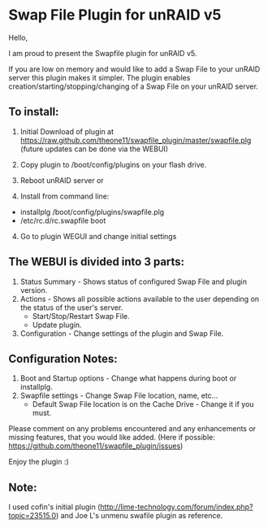 Swap File Plugin for unRAID v5
=============================

Hello,

I am proud to present the Swapfile plugin for unRAID v5.

If you are low on memory and would like to add a Swap File to your unRAID server this plugin makes it simpler.
The plugin enables creation/starting/stopping/changing of a Swap File on your unRAID server.

To install:
-----------
1. Initial Download of plugin at https://raw.github.com/theone11/swapfile_plugin/master/swapfile.plg (future updates can be done via the WEBUI)
2. Copy plugin to /boot/config/plugins on your flash drive.

3. Reboot unRAID server
 or
3. Install from command line:
  * installplg /boot/config/plugins/swapfile.plg
  * /etc/rc.d/rc.swapfile boot

4. Go to plugin WEGUI and change initial settings

The WEBUI is divided into 3 parts:
----------------------------------
1. Status Summary - Shows status of configured Swap File and plugin version.
2. Actions - Shows all possible actions available to the user depending on the status of the user's server.
   - Start/Stop/Restart Swap File.
   - Update plugin.
3. Configuration - Change settings of the plugin and Swap File.

Configuration Notes:
--------------------
1. Boot and Startup options - Change what happens during boot or installplg.
2. Swapfile settings - Change Swap File location, name, etc...
   - Default Swap File location is on the Cache Drive - Change it if you must.

Please comment on any problems encountered and any enhancements or missing features, that you would like added.
(Here if possible: https://github.com/theone11/swapfile_plugin/issues)

Enjoy the plugin  :)

Note:
-----
I used cofin's initial plugin (http://lime-technology.com/forum/index.php?topic=23515.0) and Joe L's unmenu swafile plugin as reference.

